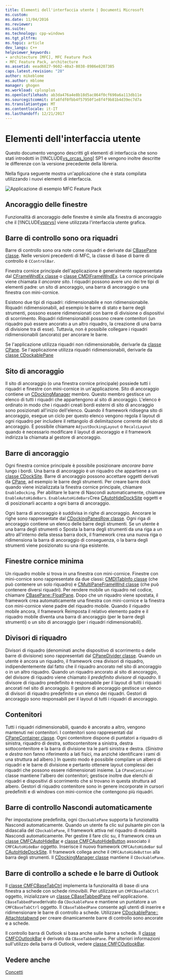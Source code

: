 ```yaml
---
title: Elementi dell'interfaccia utente | Documenti Microsoft
ms.custom: 
ms.date: 11/04/2016
ms.reviewer: 
ms.suite: 
ms.technology: cpp-windows
ms.tgt_pltfrm: 
ms.topic: article
dev_langs: C++
helpviewer_keywords:
- architecture [MFC], MFC Feature Pack
- MFC Feature Pack, architecture
ms.assetid: eead6827-9602-40a3-8038-8986e8207385
caps.latest.revision: "28"
author: mikeblome
ms.author: mblome
manager: ghogen
ms.workload: cplusplus
ms.openlocfilehash: ab3da476a4e8b18d5ac864f0cf690a6a113db11e
ms.sourcegitcommit: 8fa8fdf0fbb4f57950f1e8f4f9b81b4d39ec7d7a
ms.translationtype: MT
ms.contentlocale: it-IT
ms.lasthandoff: 12/21/2017
---
```

# <a name="interface-elements"></a>Elementi dell'interfaccia utente
Questo documento vengono descritti gli elementi di interfaccia che sono stati introdotti in [!INCLUDE[vs_orcas_long](../atl/reference/includes/vs_orcas_long_md.md)] SP1 e vengono inoltre descritte le differenze con la versione precedente della libreria.  
  
 Nella figura seguente mostra un'applicazione che è stata compilata utilizzando i nuovi elementi di interfaccia.  
  
 ![Applicazione di esempio MFC Feature Pack](../mfc/media/mfc_featurepack.png "mfc_featurepack")  
  
## <a name="window-docking"></a>Ancoraggio delle finestre  
 Funzionalità di ancoraggio delle finestre è simile alla finestra di ancoraggio che il [!INCLUDE[vsprvs](../assembler/masm/includes/vsprvs_md.md)] viene utilizzata l'interfaccia utente grafica.  
  
## <a name="control-bars-are-now-panes"></a>Barre di controllo sono ora riquadri  
 Barre di controllo sono ora note come riquadri e derivate dai [CBasePane classe](../mfc/reference/cbasepane-class.md). Nelle versioni precedenti di MFC, la classe di base di barre di controllo è `CControlBar`.  
  
 Finestra cornice principale dell'applicazione è generalmente rappresentata dal [CFrameWndEx classe](../mfc/reference/cframewndex-class.md) o [classe CMDIFrameWndEx](../mfc/reference/cmdiframewndex-class.md). La cornice principale viene chiamata il *ancorare sito*. I riquadri possono avere uno dei tre tipi di elementi padre: un sito di ancoraggio, una barra di ancoraggio o una finestra con mini-cornice.  
  
 Esistono due tipi di riquadri: ridimensionabile e non ridimensionabile. Riquadri ridimensionabili, ad esempio le barre di stato e barre degli strumenti, possono essere ridimensionati con barre di divisione o dispositivi di scorrimento. Riquadri ridimensionabili possono creare contenitori (un riquadro può essere ancorato a un altro riquadro, la creazione di una barra di divisione tra di esse). Tuttavia, non è possibile collegare i riquadri ridimensionabili (ancorato) per ancorare le barre.  
  
 Se l'applicazione utilizza riquadri non ridimensionabile, derivarle da [classe CPane](../mfc/reference/cpane-class.md).  Se l'applicazione utilizza riquadri ridimensionabili, derivarle da [classe CDockablePane](../mfc/reference/cdockablepane-class.md)  
  
## <a name="dock-site"></a>Sito di ancoraggio  
 Il sito di ancoraggio (o una finestra cornice principale) possiede tutti i riquadri e finestre con mini-cornice in un'applicazione. Sito di ancoraggio contiene un [CDockingManager](../mfc/reference/cdockingmanager-class.md) membro. Questo membro gestisce un elenco di tutti i riquadri che appartengono al sito di ancoraggio. L'elenco è ordinato in modo che i riquadri creati bordi esterni di sito di ancoraggio sono posizionati all'inizio dell'elenco. Quando il framework ridisegna sito di ancoraggio, esegue un ciclo per questo elenco vengono regola il layout di ogni riquadro per includere il rettangolo di delimitazione corrente del sito di ancoraggio. È possibile chiamare `AdjustDockingLayout` o `RecalcLayout` quando è necessario modificare il layout di ancoraggio e il framework indirizza la chiamata al gestore di ancoraggio.  
  
## <a name="dock-bars"></a>Barre di ancoraggio  
 Ogni finestra cornice principale è possibile posizionare *ancorare barre* lungo i bordi. Una barra di ancoraggio è un riquadro che appartiene a un [classe CDockSite](../mfc/reference/cdocksite-class.md). Barre di ancoraggio possono accettare oggetti derivati da [CPane](../mfc/reference/cpane-class.md), ad esempio le barre degli strumenti. Per creare barre dock quando viene inizializzata la finestra cornice principale, chiamare `EnableDocking`. Per abilitare le barre di Nascondi automaticamente, chiamare `EnableAutoHideBars`. `EnableAutoHideBars`Crea [CAutoHideDockSite](../mfc/reference/cautohidedocksite-class.md) oggetti e di posizionarli accanto a ogni barra di ancoraggio.  
  
 Ogni barra di ancoraggio è suddivisa in righe di ancoraggio. Ancorare le righe sono rappresentate dal [CDockingPanesRow classe](../mfc/reference/cdockingpanesrow-class.md). Ogni riga di ancoraggio contiene un elenco delle barre degli strumenti. Se un utente è una barra degli strumenti o Sposta la barra degli strumenti da una riga a un altro all'interno della stessa barra dock, il framework crea una nuova riga o ridimensiona la barra di ancoraggio di conseguenza, o la barra degli strumenti viene posizionato su una riga esistente.  
  
## <a name="mini-frame-windows"></a>Finestre cornice minima  
 Un riquadro mobile si trova in una finestra con mini-cornice. Finestre con mini-cornice sono rappresentate da due classi: [CMDITabInfo classe](../mfc/reference/cmditabinfo-class.md) (che può contenere un solo riquadro) e [CMultiPaneFrameWnd classe](../mfc/reference/cmultipaneframewnd-class.md) (che può contenere diversi riquadri). Per rendere mobile un riquadro nel codice, chiamare [CBasePane::FloatPane](../mfc/reference/cbasepane-class.md#floatpane). Dopo che un riquadro viene spostata, il framework crea automaticamente una finestra con mini-cornice e la finestra con mini-cornice viene padre del riquadro mobile. Quando il riquadro mobile ancora, il framework Reimposta il relativo elemento padre e il riquadro mobile diventa una barra di ancoraggio (per le barre degli strumenti) o un sito di ancoraggio (per i riquadri ridimensionabili).  
  
## <a name="pane-dividers"></a>Divisori di riquadro  
 Divisori di riquadro (denominati anche dispositivo di scorrimento o delle barre di divisione) sono rappresentati dal [CPaneDivider classe](../mfc/reference/cpanedivider-class.md). Quando un utente è ancora un riquadro, il framework crea divisori di riquadro, indipendentemente dal fatto che il riquadro ancorato nel sito di ancoraggio o in un altro riquadro. Quando un riquadro ancorato al sito di ancoraggio, del divisore di riquadro viene chiamato il *predefinito divisore di riquadro*. Il divisore di riquadro predefinito è responsabile per il layout di tutti i riquadri ancorati nel sito di ancoraggio. Il gestore di ancoraggio gestisce un elenco di divisori di riquadro predefinito e un elenco dei riquadri. Gestori di ancoraggio sono responsabili per il layout di tutti i riquadri di ancoraggio.  
  
## <a name="containers"></a>Contenitori  
 Tutti i riquadri ridimensionabili, quando è ancorato a altro, vengono mantenuti nei contenitori. I contenitori sono rappresentati dal [CPaneContainer classe](../mfc/reference/cpanecontainer-class.md). Ogni contenitore dispone di puntatori a riquadro di sinistra, riquadro di destra, sottocontenitore a sinistra, destra sottocontenitore e la barra di divisione tra le parti sinistra e destra. (*Sinistra* e *destra* non fanno riferimento a lati fisici, ma anziché identificare i rami di una struttura ad albero.) In questo modo è possibile compilare un albero di riquadri e le barre di divisione e pertanto ottenere layout complessi dei riquadri che possono essere ridimensionati insieme. La `CPaneContainer` classe mantiene l'albero dei contenitori; gestisce inoltre due elenchi di riquadri e dispositivi di scorrimento che si trovano in questa struttura ad albero. Gestori di riquadro contenitore sono in genere incorporate in cursori predefiniti e di windows con mini-cornice che contengono più riquadri.  
  
## <a name="auto-hide-control-bars"></a>Barre di controllo Nascondi automaticamente  
 Per impostazione predefinita, ogni `CDockablePane` supporta la funzionalità Nascondi automaticamente. Quando un utente fa clic sul pulsante pin con la didascalia del `CDockablePane`, il framework attiva nel riquadro di modalità Nascondi automaticamente. Per gestire il fare clic su, il framework crea un [classe CMFCAutoHideBar](../mfc/reference/cmfcautohidebar-class.md) e [classe CMFCAutoHideButton](../mfc/reference/cmfcautohidebutton-class.md) associato il `CMFCAutoHideBar` oggetto. Inserisce il nuovo framework `CMFCAutoHideBar` sul [CAutoHideDockSite](../mfc/reference/cautohidedocksite-class.md). Il framework collega anche il `CMFCAutoHideButton` alla barra degli strumenti. Il [CDockingManager classe](../mfc/reference/cdockingmanager-class.md) mantiene il `CDockablePane`.  
  
## <a name="tabbed-control-bars-and-outlook-bars"></a>Barre di controllo a schede e le barre di Outlook  
 Il [classe CMFCBaseTabCtrl](../mfc/reference/cmfcbasetabctrl-class.md) implementa la funzionalità di base di una finestra a schede con schede rimovibili. Per utilizzare un `CMFCBaseTabCtrl` oggetto, inizializzare un [classe CBaseTabbedPane](../mfc/reference/cbasetabbedpane-class.md) nell'applicazione. `CBaseTabbedPane`derivato da `CDockablePane` e mantiene un puntatore a un `CMFCBaseTabCtrl` oggetto. Il `CBaseTabbedPane` consente agli utenti di inserire e ridimensionare le barre di controllo a schede. Utilizzare [CDockablePane:: Attachtotabwnd](../mfc/reference/cdockablepane-class.md#attachtotabwnd) per creare dinamicamente barre di controllo sono ancorate e a schede.  
  
 Il controllo barra di Outlook si basa anche sulle barre a schede. Il [classe CMFCOutlookBar](../mfc/reference/cmfcoutlookbar-class.md) è derivato da `CBaseTabbedPane`. Per ulteriori informazioni sull'utilizzo della barra di Outlook, vedere [classe CMFCOutlookBar](../mfc/reference/cmfcoutlookbar-class.md).  
  
## <a name="see-also"></a>Vedere anche  
 [Concetti](../mfc/mfc-concepts.md)

